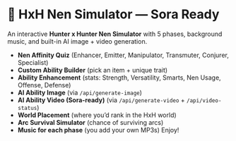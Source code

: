 # 🪪 HxH Nen Simulator — Sora Ready

An interactive **Hunter x Hunter Nen Simulator** with 5 phases, background music, and built-in AI image + video generation.

- **Nen Affinity Quiz** (Enhancer, Emitter, Manipulator, Transmuter, Conjurer, Specialist)
- **Custom Ability Builder** (pick an item + unique trait)
- **Ability Enhancement** (stats: Strength, Versatility, Smarts, Nen Usage, Offense, Defense)
- **AI Ability Image** (via `/api/generate-image`)
- **AI Ability Video (Sora-ready)** (via `/api/generate-video` + `/api/video-status`)
- **World Placement** (where you’d rank in the HxH world)
- **Arc Survival Simulator** (chance of surviving arcs)
- **Music for each phase** (you add your own MP3s)
Enjoy!
